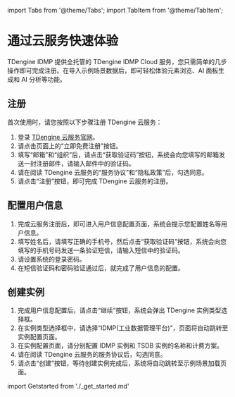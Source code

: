import Tabs from '@theme/Tabs';
import TabItem from '@theme/TabItem';

# 通过云服务快速体验

TDengine IDMP 提供全托管的 TDengine IDMP Cloud 服务，您只需简单的几步操作即可完成注册。在导入示例场景数据后，即可轻松体验元素浏览、AI 面板生成和 AI 分析等功能。

## 注册

首次使用时，请您按照以下步骤注册 TDengine 云服务：

1. 登录 [TDengine 云服务官网](https://cloud.taosdata.com)。
1. 请点击页面上的“立即免费注册”按钮。
1. 填写“邮箱”和“组织”后，请点击“获取验证码”按钮，系统会向您填写的邮箱发送一封注册邮件，请输入邮件中的验证码。
1. 请在阅读 TDengine 云服务的“服务协议”和“隐私政策”后，勾选同意。
1. 请点击“注册”按钮，即可完成 TDengine 云服务的注册。

## 配置用户信息

1. 完成云服务注册后，即可进入用户信息配置页面，系统会提示您配置姓名等用户信息。
1. 填写姓名后，请填写正确的手机号，然后点击“获取验证码”按钮，系统会向您填写的手机号码发送一条验证短信，请输入短信中的验证码。
1. 请设置系统的登录密码。
1. 在短信验证码和密码验证通过后，就完成了用户信息的配置。

## 创建实例

1. 完成用户信息配置后，请点击“继续”按钮，系统会弹出 TDengine 实例类型选择框。
1. 在实例类型选择框中，请选择“IDMP(工业数据管理平台)”，页面将自动跳转至实例配置页面。
1. 在实例配置页面，请分别配置 IDMP 实例和 TSDB 实例的名称和计费方案。
1. 请在阅读 TDengine 云服务的服务协议后，勾选同意。
1. 请点击“创建”按钮，等待创建实例完成后，系统将自动跳转至示例场景加载页面。

import Getstarted from './_get_started.md'

<Getstarted />